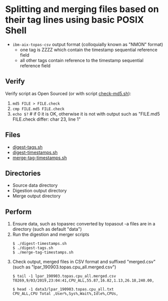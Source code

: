 # Splitting and merging files based on their tag lines using basic POSIX Shell
* `ibm-aix-topas-csv` output format (colloquially known as "NMON" format)
   * one tag is ZZZZ which contain the timestamp sequential reference field
   * all other tags contain reference to the timestamp sequential reference field

## Verify
Verify script as Open Sourced (or with script [check-md5.sh](check-md5.sh)):
1. `md5 FILE > FILE.check`
1. `cmp FILE.md5 FILE.check`        
1. `echo $?` # if 0 it is OK, otherwise it is not with output such as "FILE.md5 FILE.check differ: char 23, line 1"

## Files
* [digest-tags.sh](digest-tags.sh)
* [digest-timestamps.sh](digest-timestamps.sh)
* [merge-tag-timestamps.sh](merge-tag-timestamps.sh)

## Directories
* Source data directory
* Digestion output directory
* Merge output directory

## Perform
1. Ensure data, such as topasrec converted by topasout -a files are in a directory (such as default "data")
1. Run the digestion and merger scripts
   ```
   $ ./digest-timestamps.sh
   $ ./digest-tags.sh
   $ ./merge-tag-timestamps.sh
   ```
1. Check output, merged files in CSV format and suffixed "merged.csv" (such as "lpar_190903.topas.cpu_all.merged.csv")
   ```
   $ tail -1 lpar_190903.topas.cpu_all.merged.csv
   T0269,9/03/2019,23:04:41,CPU_ALL,55.87,16.82,1.13,26.18,240.00,

   $ head -1 data3/lpar_190903.topas.cpu_all.txt    
   CPU_ALL,CPU Total ,User%,Sys%,Wait%,Idle%,CPUs,
   ```
